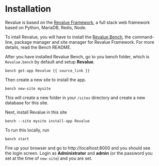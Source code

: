 <!-- title: Revalue Installation -->

# Installation

Revalue is based on the <a href="http://revaluesoft.com">Revalue Framework</a>, a full stack web framework based on Python, MariaDB, Redis, Node.

To intall Revalue, you will have to install the <a href="https://github.com/elba7r/platform">Revalue Bench</a>, the command-line, package manager and site manager for Revalue Framework. For more details, read the Bench README.

After you have installed Revalue Bench, go to you bench folder, which is     `Revalue.bench` by default and setup **Revalue**.

    bench get-app Revalue {{ source_link }}

Then create a new site to install the app.

    bench new-site mysite

This will create a new folder in your `/sites` directory and create a new database for this site.

Next, install Revalue in this site

    bench --site mysite install-app Revalue

To run this locally, run

    bench start

Fire up your browser and go to http://localhost:8000 and you should see the login screen. Login as **Administrator** and **admin** (or the password you set at the time of `new-site`) and you are set.

<!-- jinja -->
<!-- autodoc -->
